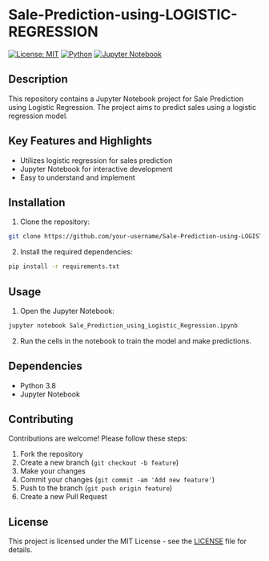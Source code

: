 # Sale-Prediction-using-LOGISTIC-REGRESSION


[![License: MIT](https://img.shields.io/badge/License-MIT-yellow.svg)](https://opensource.org/licenses/MIT)
[![Python](https://img.shields.io/badge/Python-3.8-blue)](https://www.python.org/)
[![Jupyter Notebook](https://img.shields.io/badge/Jupyter-Notebook-orange)](https://jupyter.org/)

## Description

This repository contains a Jupyter Notebook project for Sale Prediction using Logistic Regression. The project aims to predict sales using a logistic regression model.

## Key Features and Highlights

- Utilizes logistic regression for sales prediction
- Jupyter Notebook for interactive development
- Easy to understand and implement

## Installation

1. Clone the repository:

```bash
git clone https://github.com/your-username/Sale-Prediction-using-LOGISTIC-REGRESSION.git
```

2. Install the required dependencies:

```bash
pip install -r requirements.txt
```

## Usage

1. Open the Jupyter Notebook:

```bash
jupyter notebook Sale_Prediction_using_Logistic_Regression.ipynb
```

2. Run the cells in the notebook to train the model and make predictions.

## Dependencies

- Python 3.8
- Jupyter Notebook

## Contributing

Contributions are welcome! Please follow these steps:
1. Fork the repository
2. Create a new branch (`git checkout -b feature`)
3. Make your changes
4. Commit your changes (`git commit -am 'Add new feature'`)
5. Push to the branch (`git push origin feature`)
6. Create a new Pull Request

## License

This project is licensed under the MIT License - see the [LICENSE](LICENSE) file for details.
